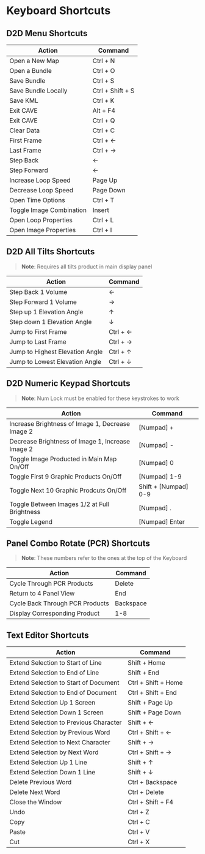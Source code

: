 # Keyboard Shortcuts

<!-- 
Action|Command
----------------|------------
Open bundle     | Ctrl+O
Manage bundles  | Ctrl+D
Clear data      | Ctrl+C
Step backward   | Left
Step forward    | Right
First frame     | Ctrl+Left
Last frame      | Ctrl+Right
Time options    | Ctrl+T
Image combine   | Insert
Loop properties | Ctrl+L
Image properties| Ctrl+I
Export image    | Ctrl+E 
Exporrt KML     | Ctrl+K   
-->  

## D2D Menu Shortcuts

Action|Command
------------------------------|---------------
Open a New Map                | Ctrl + N  
Open a Bundle                 | Ctrl + O  
Save Bundle                   | Ctrl + S 
Save Bundle Locally           | Ctrl + Shift + S 
Save KML                      | Ctrl + K
Exit CAVE                     | Alt + F4   
Exit CAVE                     | Ctrl + Q  
Clear Data                    | Ctrl + C 
First Frame                   | Ctrl + &#8592;
Last Frame                    | Ctrl + &#8594;
Step Back                     | &#8592;
Step Forward                  | &#8592;  
Increase Loop Speed           | Page Up
Decrease Loop Speed           | Page Down
Open Time Options             | Ctrl + T 
Toggle Image Combination      | Insert
Open Loop Properties          | Ctrl + L  
Open Image Properties         | Ctrl + I  

## D2D All Tilts Shortcuts
>**Note**: Requires all tilts product in main display panel

Action|Command
--------------------------------|---------------
Step Back 1 Volume              | &#8592;  
Step Forward 1 Volume           | &#8594; 
Step up 1 Elevation Angle       | &#8593;
Step down 1 Elevation Angle     | &#8595;
Jump to First Frame             | Ctrl +  &#8592; 
Jump to Last Frame              | Ctrl + &#8594;   
Jump to Highest Elevation Angle | Ctrl + &#8593;
Jump to Lowest Elevation Angle  | Ctrl + &#8595; 

## D2D Numeric Keypad Shortcuts
>**Note**: Num Lock must be enabled for these keystrokes to work

Action|Command
--------------------------------------------------|---------------
Increase Brightness of Image 1, Decrease Image 2  | [Numpad] +  
Decrease Brightness of Image 1, Increase Image 2  | [Numpad] - 
Toggle Image Producted in Main Map On/Off         | [Numpad] 0  
Toggle First 9 Graphic Products On/Off            | [Numpad] 1-9 
Toggle Next 10 Graphic Prodcuts On/Off            | Shift + [Numpad] 0-9 
Toggle Between Images 1/2 at Full Brightness      | [Numpad] .
Toggle Legend                                     | [Numpad] Enter 

## Panel Combo Rotate (PCR) Shortcuts
>**Note**: These numbers refer to the ones at the top of the Keyboard

Action|Command
---------------------------|------
Cycle Through PCR Products       | Delete  
Return to 4 Panel View           | End  
Cycle Back Through PCR Products  | Backspace  
Display Corresponding Product    | 1-8 


## Text Editor Shortcuts

Action|Command
--------------------------|------
Extend Selection to Start of Line      | Shift + Home  
Extend Selection to End of Line        | Shift + End 
Extend Selection to Start of Document  | Ctrl + Shift + Home 
Extend Selection to End of Document    | Ctrl + Shift + End 
Extend Selection Up 1 Screen           | Shift + Page Up  
Extend Selection Down 1 Screen         | Shift + Page Down
Extend Selection to Previous Character | Shift + &#8592; 
Extend Selection by Previous Word      | Ctrl + Shift + &#8592;  
Extend Selection to Next Character     | Shift + &#8594; 
Extend Selection by Next Word          | Ctrl + Shift + &#8594; 
Extend Selection Up 1 Line             | Shift + &#8593; 
Extend Selection Down 1 Line           | Shift + &#8595;
Delete Previous Word                   | Ctrl + Backspace  
Delete Next Word                       | Ctrl + Delete 
Close the Window                       | Ctrl + Shift + F4 
Undo                                   | Ctrl + Z 
Copy                                   | Ctrl + C 
Paste                                  | Ctrl + V 
Cut                                    | Ctrl + X 
